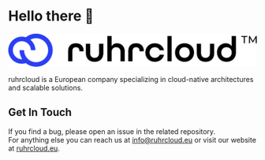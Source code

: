 # Hello there 👋

![ruhrcloud](https://raw.githubusercontent.com/ruhrcloud/.github/refs/heads/main/profile/banner.png)

ruhrcloud is a European company specializing in cloud-native architectures and scalable solutions.

## Get In Touch

If you find a bug, please open an issue in the related repository.  
For anything else you can reach us at [info@ruhrcloud.eu](mailto:info@ruhrcloud.eu) or visit our website at [ruhrcloud.eu](https://ruhrcloud.eu).
